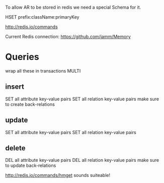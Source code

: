 To allow AR to be stored in redis we need a special Schema for it.

HSET prefix:className:primaryKey


http://redis.io/commands

Current Redis connection:
https://github.com/jamm/Memory


# Queries

wrap all these in transactions MULTI

## insert

SET all attribute key-value pairs
SET all relation key-value pairs
make sure to create back-relations

## update

SET all attribute key-value pairs
SET all relation key-value pairs


## delete

DEL all attribute key-value pairs
DEL all relation key-value pairs
make sure to update back-relations


http://redis.io/commands/hmget sounds suiteable!